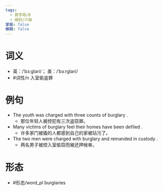 ```yaml
---
tags:
  - 首字母/B
  - 级别/六级
掌握: false
模糊: false
---
```

# 词义
- 英：/ˈbɜːɡləri/； 美：/ˈbɜːrɡləri/
- #词性/n  入室偷盗罪
# 例句
- The youth was charged with three counts of burglary .
	- 那位年轻人被控犯有三次盗窃罪。
- Many victims of burglary feel their homes have been defiled .
	- 许多家门被撬的人都感到自己的家被玷污了。
- The two men were charged with burglary and remanded in custody .
	- 两名男子被控入室偷窃而被还押候审。
# 形态
- #形态/word_pl burglaries
